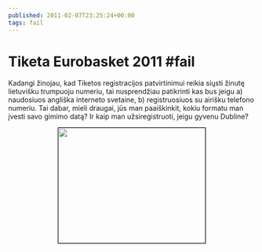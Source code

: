 ```yaml
---
published: 2011-02-07T23:25:24+00:00
tags: fail
---
```


# Tiketa Eurobasket 2011 #fail

<p>Kadangi žinojau, kad Tiketos registracijos patvirtinimui reikia siųsti žinutę lietuvišku trumpuoju numeriu, tai nusprendžiau patikrinti kas bus jeigu a) naudosiuos angliška interneto svetaine, b) registruosiuos su airišku telefono numeriu. Tai dabar, mieli draugai, jūs man paaiškinkit, kokiu formatu man įvesti savo gimimo datą? Ir kaip man užsiregistruoti, jeigu gyvenu Dubline?</p>
<p style="text-align:center;"><a href="https://www.dominykas.lt/uploads/2011/02/tiketa-fail.png"><img src="https://www.dominykas.lt/uploads/2011/02/tiketa-fail.png" alt="" title="Tiketa Fail" width="300" height="235" class="aligncenter size-medium wp-image-348" style="border: 1px solid #000;"></a></p>